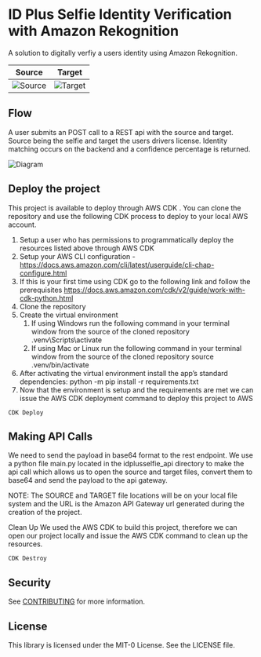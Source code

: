 
# ID Plus Selfie Identity Verification with Amazon Rekognition

A solution to digitally verfiy a users identity using Amazon Rekognition.

Source                     | Target
:-------------------------:|:-------------------------:
![Source](../amazon-rekognition-identity-verification-example/Documentation/readme_images/JohnDoe-DL.jpg) | ![Target](../amazon-rekognition-identity-verification-example/Documentation/readme_images/JohnDoe-Selfie.jpg)
## Flow
A user submits an POST call to a REST api with the source and target. Source being the selfie and target
the users drivers license.  Identity matching occurs on the backend and a confidence percentage is returned.

![Diagram](../amazon-rekognition-identity-verification-example/Documentation/readme_images/idplusselfie_diagram.jpg)

## Deploy the project
This project is available to deploy through AWS CDK <repo link>.  You can clone the repository and use the following CDK process to deploy to your local AWS account.
1. Setup a user who has permissions to programmatically deploy the resources listed above through AWS CDK
2. Setup your AWS CLI configuration - https://docs.aws.amazon.com/cli/latest/userguide/cli-chap-configure.html
3. If this is your first time using CDK go to the following link and follow the prerequisites https://docs.aws.amazon.com/cdk/v2/guide/work-with-cdk-python.html   
4. Clone the repository <git hub link>
5. Create the virtual environment
   1. If using Windows run the following command in your terminal window from the source of the cloned repository
   .venv\Scripts\activate
   2. If using Mac or Linux run the following command in your terminal window from the source of the cloned repository source
   .venv/bin/activate
6. After activating the virtual environment install the app’s standard dependencies:
python -m pip install -r requirements.txt
7. Now that the environment is setup and the requirements are met we can issue the AWS CDK deployment command to deploy this project to AWS
```
CDK Deploy
```

## Making API Calls
We need to send the payload in base64 format to the rest endpoint.  We use a python file main.py located in the idplusselfie_api directory to make the api call which allows us to open the source and target files, convert them to base64 and send the payload to the api gateway.  

NOTE: The SOURCE and TARGET file locations will be on your local file system and the URL is the Amazon API Gateway url generated during the creation of the project.



Clean Up
We used the AWS CDK to build this project, therefore we can open our project locally and issue the AWS CDK command to clean up the resources.
```
CDK Destroy
```
## Security

See [CONTRIBUTING](CONTRIBUTING.md#security-issue-notifications) for more information.

## License
This library is licensed under the MIT-0 License. See the LICENSE file.
